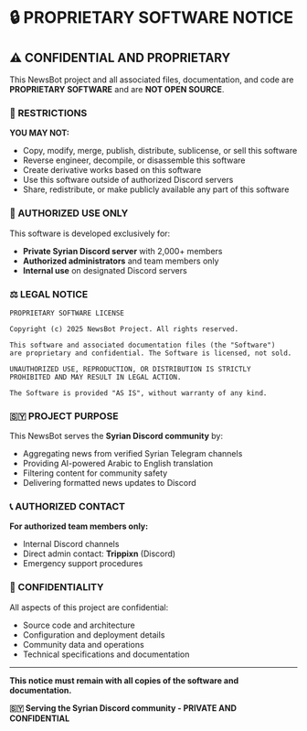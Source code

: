 # 🔒 PROPRIETARY SOFTWARE NOTICE

## ⚠️ CONFIDENTIAL AND PROPRIETARY

This NewsBot project and all associated files, documentation, and code are **PROPRIETARY SOFTWARE** and are **NOT OPEN SOURCE**.

### 🚫 RESTRICTIONS

**YOU MAY NOT:**
- Copy, modify, merge, publish, distribute, sublicense, or sell this software
- Reverse engineer, decompile, or disassemble this software  
- Create derivative works based on this software
- Use this software outside of authorized Discord servers
- Share, redistribute, or make publicly available any part of this software

### 🏢 AUTHORIZED USE ONLY

This software is developed exclusively for:
- **Private Syrian Discord server** with 2,000+ members
- **Authorized administrators** and team members only
- **Internal use** on designated Discord servers

### ⚖️ LEGAL NOTICE

```
PROPRIETARY SOFTWARE LICENSE

Copyright (c) 2025 NewsBot Project. All rights reserved.

This software and associated documentation files (the "Software") 
are proprietary and confidential. The Software is licensed, not sold.

UNAUTHORIZED USE, REPRODUCTION, OR DISTRIBUTION IS STRICTLY 
PROHIBITED AND MAY RESULT IN LEGAL ACTION.

The Software is provided "AS IS", without warranty of any kind.
```

### 🇸🇾 PROJECT PURPOSE

This NewsBot serves the **Syrian Discord community** by:
- Aggregating news from verified Syrian Telegram channels
- Providing AI-powered Arabic to English translation
- Filtering content for community safety
- Delivering formatted news updates to Discord

### 📞 AUTHORIZED CONTACT

**For authorized team members only:**
- Internal Discord channels
- Direct admin contact: **Trippixn** (Discord)
- Emergency support procedures

### 🔐 CONFIDENTIALITY

All aspects of this project are confidential:
- Source code and architecture
- Configuration and deployment details
- Community data and operations
- Technical specifications and documentation

---

**This notice must remain with all copies of the software and documentation.**

**🇸🇾 Serving the Syrian Discord community - PRIVATE AND CONFIDENTIAL** 